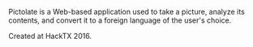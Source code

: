 Pictolate is a Web-based application used to take a picture, analyze its contents, and convert it to a foreign language of the user's choice.

Created at HackTX 2016.
